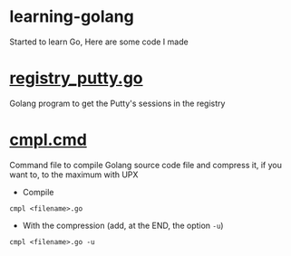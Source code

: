 # learning-golang
Started to learn Go, Here are some code I made

# [registry_putty.go](https://github.com/flaith-nycd/learning-golang/blob/master/registry_putty.go)
Golang program to get the Putty's sessions in the registry

# [cmpl.cmd](https://github.com/flaith-nycd/learning-golang/blob/master/cmpl.cmd)
Command file to compile Golang source code file and compress it, if you want to, to the maximum with UPX

* Compile
```
cmpl <filename>.go
```

* With the compression (add, at the END, the option `-u`)
```
cmpl <filename>.go -u
```
